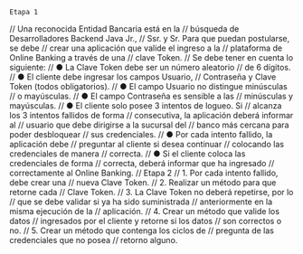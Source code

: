 	Etapa 1
//	Una reconocida Entidad Bancaria está en la
//	búsqueda de Desarrolladores Backend Java Jr.,
//	Ssr. y Sr. Para que puedan postularse, se debe
//	crear una aplicación que valide el ingreso a la
//	plataforma de Online Banking a través de una
//	clave Token.
//	Se debe tener en cuenta lo siguiente:
//	● La Clave Token debe ser un número aleatorio
//	de 6 dígitos.
//	● El cliente debe ingresar los campos Usuario,
//	Contraseña y Clave Token (todos obligatorios).
//	● El campo Usuario no distingue minúsculas
//	o mayúsculas.
//	● El campo Contraseña es sensible a las
//	minúsculas y mayúsculas.
//	● El cliente solo posee 3 intentos de logueo. Si
//	alcanza los 3 intentos fallidos de forma
//	consecutiva, la aplicación deberá informar al
//	usuario que debe dirigirse a la sucursal del
//	banco más cercana para poder desbloquear
//	sus credenciales.
//	● Por cada intento fallido, la aplicación debe
//	preguntar al cliente si desea continuar
//	colocando las credenciales de manera
//	correcta.
//	● Si el cliente coloca las credenciales de forma
//	correcta, deberá informar que ha ingresado 
//	correctamente al Online Banking.
//	Etapa 2
//	1. Por cada intento fallido, debe crear una
//	nueva Clave Token.
//	2. Realizar un método para que retorne cada
//	Clave Token.
//	3. La Clave Token no deberá repetirse, por lo
//	que se debe validar si ya ha sido suministrada
//	anteriormente en la misma ejecución de la
//	aplicación.
//	4. Crear un método que valide los datos
//	ingresados por el cliente y retorne si los datos
//	son correctos o no.
//	5. Crear un método que contenga los ciclos de
//	pregunta de las credenciales que no posea
//	retorno alguno.

